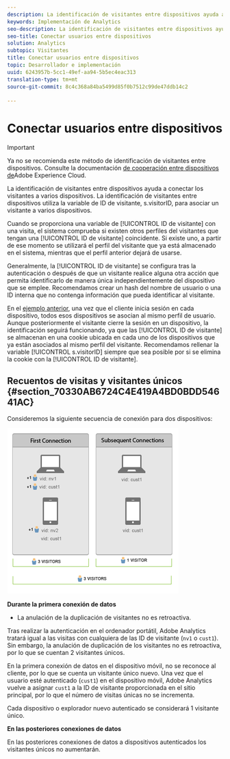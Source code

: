 ```yaml
---
description: La identificación de visitantes entre dispositivos ayuda a conectar los visitantes a varios dispositivos. La identificación de visitantes entre dispositivos utiliza la variable de ID de visitante, s.visitorID, para asociar un visitante a varios dispositivos.
keywords: Implementación de Analytics
seo-description: La identificación de visitantes entre dispositivos ayuda a conectar los visitantes a varios dispositivos. La identificación de visitantes entre dispositivos utiliza la variable de ID de visitante, s.visitorID, para asociar un visitante a varios dispositivos.
seo-title: Conectar usuarios entre dispositivos
solution: Analytics
subtopic: Visitantes
title: Conectar usuarios entre dispositivos
topic: Desarrollador e implementación
uuid: 6243957b-5cc1-49ef-aa94-5b5ec4eac313
translation-type: tm+mt
source-git-commit: 8c4c368a84ba5499d85f0b7512c99de47ddb14c2

---
```



# Conectar usuarios entre dispositivos

>[!IMPORTANT]
>
>Ya no se recomienda este método de identificación de visitantes entre dispositivos. Consulte la documentación [de cooperación entre dispositivos de](https://marketing.adobe.com/resources/help/en_US/mcdc/)Adobe Experience Cloud.

La identificación de visitantes entre dispositivos ayuda a conectar los visitantes a varios dispositivos. La identificación de visitantes entre dispositivos utiliza la variable de ID de visitante, s.visitorID, para asociar un visitante a varios dispositivos.

Cuando se proporciona una variable de [!UICONTROL ID de visitante] con una visita, el sistema comprueba si existen otros perfiles del visitantes que tengan una [!UICONTROL ID de visitante] coincidente. Si existe uno, a partir de ese momento se utilizará el perfil del visitante que ya está almacenado en el sistema, mientras que el perfil anterior dejará de usarse.

Generalmente, la [!UICONTROL ID de visitante] se configura tras la autenticación o después de que un visitante realice alguna otra acción que permita identificarlo de manera única independientemente del dispositivo que se emplee. Recomendamos crear un hash del nombre de usuario o una ID interna que no contenga información que pueda identificar al visitante.

En el [ejemplo anterior](/help/implement/js-implementation/xdevice-visid/xdevice-connecting.md), una vez que el cliente inicia sesión en cada dispositivo, todos esos dispositivos se asocian al mismo perfil de usuario. Aunque posteriormente el visitante cierre la sesión en un dispositivo, la identificación seguirá funcionando, ya que las [!UICONTROL ID de visitante] se almacenan en una cookie ubicada en cada uno de los dispositivos que ya están asociados al mismo perfil del visitante. Recomendamos rellenar la variable [!UICONTROL s.visitorID] siempre que sea posible por si se elimina la cookie con la [!UICONTROL ID de visitante].

## Recuentos de visitas y visitantes únicos {#section_70330AB6724C4E419A4BD0BDD54641AC}

Consideremos la siguiente secuencia de conexión para dos dispositivos:

![](assets/xdevice-counts.png)

**Durante la primera conexión de datos**

* La anulación de la duplicación de visitantes no es retroactiva.

Tras realizar la autenticación en el ordenador portátil, Adobe Analytics tratará igual a las visitas con cualquiera de las ID de visitante (`nv1` o `cust1`). Sin embargo, la anulación de duplicación de los visitantes no es retroactiva, por lo que se cuentan 2 visitantes únicos.

En la primera conexión de datos en el dispositivo móvil, no se reconoce al cliente, por lo que se cuenta un visitante único nuevo. Una vez que el usuario esté autenticado (`cust1`) en el dispositivo móvil, Adobe Analytics vuelve a asignar `cust1` a la ID de visitante proporcionada en el sitio principal, por lo que el número de visitas únicas no se incrementa.

Cada dispositivo o explorador nuevo autenticado se considerará 1 visitante único.

**En las posteriores conexiones de datos**

En las posteriores conexiones de datos a dispositivos autenticados los visitantes únicos no aumentarán.
